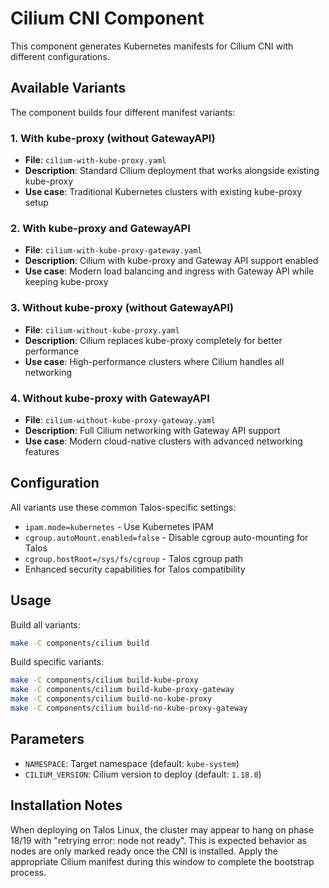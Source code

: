 # Cilium CNI Component

This component generates Kubernetes manifests for Cilium CNI with different configurations.

## Available Variants

The component builds four different manifest variants:

### 1. With kube-proxy (without GatewayAPI)

- **File**: `cilium-with-kube-proxy.yaml`
- **Description**: Standard Cilium deployment that works alongside existing kube-proxy
- **Use case**: Traditional Kubernetes clusters with existing kube-proxy setup

### 2. With kube-proxy and GatewayAPI

- **File**: `cilium-with-kube-proxy-gateway.yaml`
- **Description**: Cilium with kube-proxy and Gateway API support enabled
- **Use case**: Modern load balancing and ingress with Gateway API while keeping kube-proxy

### 3. Without kube-proxy (without GatewayAPI)

- **File**: `cilium-without-kube-proxy.yaml`
- **Description**: Cilium replaces kube-proxy completely for better performance
- **Use case**: High-performance clusters where Cilium handles all networking

### 4. Without kube-proxy with GatewayAPI

- **File**: `cilium-without-kube-proxy-gateway.yaml`
- **Description**: Full Cilium networking with Gateway API support
- **Use case**: Modern cloud-native clusters with advanced networking features

## Configuration

All variants use these common Talos-specific settings:

- `ipam.mode=kubernetes` - Use Kubernetes IPAM
- `cgroup.autoMount.enabled=false` - Disable cgroup auto-mounting for Talos
- `cgroup.hostRoot=/sys/fs/cgroup` - Talos cgroup path
- Enhanced security capabilities for Talos compatibility

## Usage

Build all variants:

```bash
make -C components/cilium build
```

Build specific variants:

```bash
make -C components/cilium build-kube-proxy
make -C components/cilium build-kube-proxy-gateway
make -C components/cilium build-no-kube-proxy
make -C components/cilium build-no-kube-proxy-gateway
```

## Parameters

- `NAMESPACE`: Target namespace (default: `kube-system`)
- `CILIUM_VERSION`: Cilium version to deploy (default: `1.18.0`)

## Installation Notes

When deploying on Talos Linux, the cluster may appear to hang on phase 18/19 with "retrying error: node not ready". This is expected behavior as nodes are only marked ready once the CNI is installed. Apply the appropriate Cilium manifest during this window to complete the bootstrap process.
